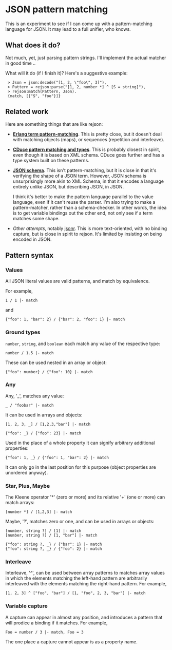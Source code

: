 # JSON pattern matching

This is an experiment to see if I can come up with a pattern-matching
language for JSON. It may lead to a full unifier, who knows.

## What does it do?

Not much, yet, just parsing pattern strings. I'll implement the actual
matcher in good time ..

What will it do (if I finish it)? Here's a suggestive example:

     > Json = json:decode("[1, 2, \"foo\", 3]"),
     > Pattern = rejson:parse("[1, 2, number *] ^ [S = string]"),
     > rejson:match(Pattern, Json).
     {match, [{"S", "foo"}]}

## Related work

Here are something things that are like rejson:

 - [**Erlang term
    pattern-matching**](http://www.erlang.org/doc/reference_manual/expressions.html#pattern). This
    is pretty close, but it doesn't deal with matching objects (maps),
    or sequences (repetition and interleave).

 - [**CDuce pattern matching and
 types**](http://www.cduce.org/manual_types_patterns.html). This is
 probably closest in spirit, even though it is based on XML
 schema. CDuce goes further and has a type system built on these
 patterns.

 - [**JSON schema**](http://json-schema.org/). This isn't
    pattern-matching, but it is close in that it's verifying the shape
    of a JSON term. However, JSON schema is unsurprisingly more akin
    to XML Schema, in that it encodes a language entirely unlike JSON,
    but describing JSON, in JSON.

    I think it's better to make the pattern language parallel to the
    value language, even if it can't reuse the parser. I'm also trying
    to make a pattern-matcher, rather than a schema-checker. In other
    words, the idea is to get variable bindings out the other end, not
    only see if a term matches some shape.

 - *Other attempts*, notably
    [jsonr](http://laurentszyster.be/jsonr/). This is more
    text-oriented, with no binding capture, but is close in spirit to
    rejson. It's limited by insisting on being encoded in JSON.

## Pattern syntax

### Values
   
All JSON literal values are valid patterns, and match by equivalence.

For example,

    1 / 1 |- match

and

    {"foo": 1, "bar": 2} / {"bar": 2, "foo": 1} |- match

### Ground types

`number`, `string`, and `boolean` each match any value of the
respective type:

    number / 1.5 |- match

These can be used nested in an array or object:

    {"foo": number} / {"foo": 10} |- match

### Any

Any, '_', matches any value:

    _ / "foobar" |- match

It can be used in arrays and objects:

    [1, 2, 3, _] / [1,2,3,"bar"] |- match

    {"foo": _} / {"foo": 23} |- match

Used in the place of a whole property it can signify arbitrary
additional properties:

    {"foo": 1, _} / {"foo": 1, "bar": 2} |- match

It can only go in the last position for this purpose (object
properties are unordered anyway).

### Star, Plus, Maybe

The Kleene operator '*' (zero or more) and its relative '+' (one or more) can
match arrays:

    [number *] / [1,2,3] |- match

Maybe, '?', matches zero or one, and can be used in arrays or objects:

    [number, string ?] / [1] |- match
    [number, string ?] / [1, "bar"] |- match

    {"foo": string ?, _} / {"bar": 1} |- match
    {"foo": string ?, _} / {"foo": 2} |- match

### Interleave

Interleave, '^', can be used between array patterns to matches array values
in which the elements matching the left-hand pattern are arbitrarily
interleaved with the elements matching the right-hand pattern. For
example,

    [1, 2, 3] ^ ["foo", "bar"] / [1, "foo", 2, 3, "bar"] |- match

### Variable capture

A capture can appear in almost any position, and introduces a pattern
that will prodice a binding if it matches.  For example,

    Foo = number / 3 |- match, Foo = 3

The one place a capture cannot appear is as a property name.
